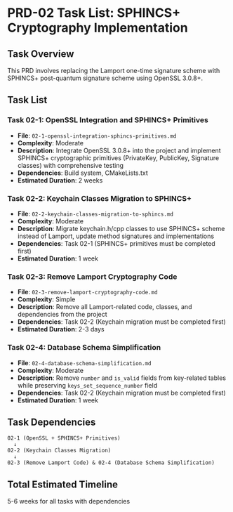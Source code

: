 # PRD-02 Task List: SPHINCS+ Cryptography Implementation

## Task Overview
This PRD involves replacing the Lamport one-time signature scheme with SPHINCS+ post-quantum signature scheme using OpenSSL 3.0.8+.

## Task List

### Task 02-1: OpenSSL Integration and SPHINCS+ Primitives
- **File**: `02-1-openssl-integration-sphincs-primitives.md`
- **Complexity**: Moderate
- **Description**: Integrate OpenSSL 3.0.8+ into the project and implement SPHINCS+ cryptographic primitives (PrivateKey, PublicKey, Signature classes) with comprehensive testing
- **Dependencies**: Build system, CMakeLists.txt
- **Estimated Duration**: 2 weeks

### Task 02-2: Keychain Classes Migration to SPHINCS+
- **File**: `02-2-keychain-classes-migration-to-sphincs.md`
- **Complexity**: Moderate
- **Description**: Migrate keychain.h/cpp classes to use SPHINCS+ scheme instead of Lamport, update method signatures and implementations
- **Dependencies**: Task 02-1 (SPHINCS+ primitives must be completed first)
- **Estimated Duration**: 1 week

### Task 02-3: Remove Lamport Cryptography Code
- **File**: `02-3-remove-lamport-cryptography-code.md`
- **Complexity**: Simple
- **Description**: Remove all Lamport-related code, classes, and dependencies from the project
- **Dependencies**: Task 02-2 (Keychain migration must be completed first)
- **Estimated Duration**: 2-3 days

### Task 02-4: Database Schema Simplification
- **File**: `02-4-database-schema-simplification.md`
- **Complexity**: Moderate
- **Description**: Remove `number` and `is_valid` fields from key-related tables while preserving `keys_set_sequence_number` field
- **Dependencies**: Task 02-2 (Keychain migration must be completed first)
- **Estimated Duration**: 1 week

## Task Dependencies
```
02-1 (OpenSSL + SPHINCS+ Primitives)
  ↓
02-2 (Keychain Classes Migration)
  ↓
02-3 (Remove Lamport Code) & 02-4 (Database Schema Simplification)
```

## Total Estimated Timeline
5-6 weeks for all tasks with dependencies
